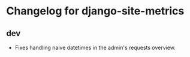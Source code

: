 # Changelog for django-site-metrics

## dev

* Fixes handling naive datetimes in the admin's requests overview.
